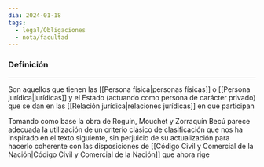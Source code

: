 ```yaml
---
dia: 2024-01-18
tags:
  - legal/Obligaciones
  - nota/facultad
---
```

### Definición
---
Son aquellos que tienen las [[Persona física|personas físicas]] o [[Persona jurídica|jurídicas]] y el Estado (actuando como persona de carácter privado) que se dan en las [[Relación jurídica|relaciones jurídicas]] en que participan

Tomando como base la obra de Roguin, Mouchet y Zorraquín Becú parece adecuada la utilización de un criterio clásico de clasificación que nos ha inspirado en el texto siguiente, sin perjuicio de su actualización para hacerlo coherente con las disposiciones de [[Código Civil y Comercial de la Nación|Código Civil y Comercial de la Nación]] que ahora rige